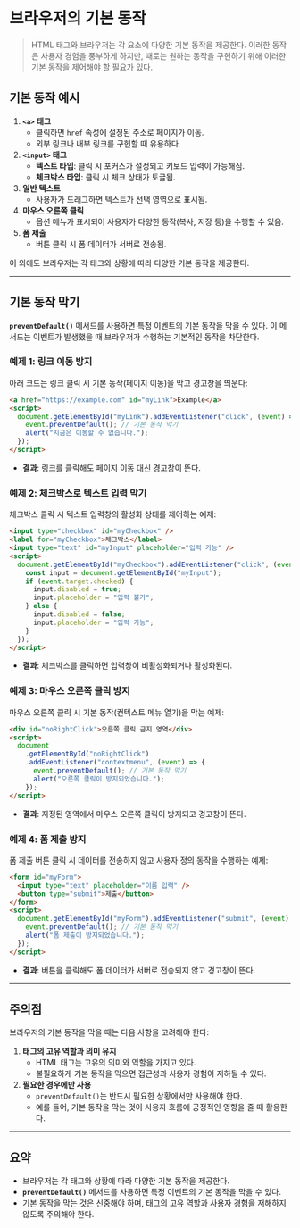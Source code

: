 # 브라우저의 기본 동작

> HTML 태그와 브라우저는 각 요소에 다양한 기본 동작을 제공한다. 이러한 동작은 사용자 경험을 풍부하게 하지만, 때로는 원하는 동작을 구현하기 위해 이러한 기본 동작을 제어해야 할 필요가 있다.

## 기본 동작 예시

1. **`<a>` 태그**
   - 클릭하면 `href` 속성에 설정된 주소로 페이지가 이동.
   - 외부 링크나 내부 링크를 구현할 때 유용하다.
2. **`<input>` 태그**
   - **텍스트 타입**: 클릭 시 포커스가 설정되고 키보드 입력이 가능해짐.
   - **체크박스 타입**: 클릭 시 체크 상태가 토글됨.
3. **일반 텍스트**
   - 사용자가 드래그하면 텍스트가 선택 영역으로 표시됨.
4. **마우스 오른쪽 클릭**
   - 옵션 메뉴가 표시되어 사용자가 다양한 동작(복사, 저장 등)을 수행할 수 있음.
5. **폼 제출**
   - 버튼 클릭 시 폼 데이터가 서버로 전송됨.

이 외에도 브라우저는 각 태그와 상황에 따라 다양한 기본 동작을 제공한다.

---

## 기본 동작 막기

**`preventDefault()`** 메서드를 사용하면 특정 이벤트의 기본 동작을 막을 수 있다. 이 메서드는 이벤트가 발생했을 때 브라우저가 수행하는 기본적인 동작을 차단한다.

### 예제 1: 링크 이동 방지

아래 코드는 링크 클릭 시 기본 동작(페이지 이동)을 막고 경고창을 띄운다:

```html
<a href="https://example.com" id="myLink">Example</a>
<script>
  document.getElementById("myLink").addEventListener("click", (event) => {
    event.preventDefault(); // 기본 동작 막기
    alert("지금은 이동할 수 없습니다.");
  });
</script>
```

- **결과**: 링크를 클릭해도 페이지 이동 대신 경고창이 뜬다.

### 예제 2: 체크박스로 텍스트 입력 막기

체크박스 클릭 시 텍스트 입력창의 활성화 상태를 제어하는 예제:

```html
<input type="checkbox" id="myCheckbox" />
<label for="myCheckbox">체크박스</label>
<input type="text" id="myInput" placeholder="입력 가능" />
<script>
  document.getElementById("myCheckbox").addEventListener("click", (event) => {
    const input = document.getElementById("myInput");
    if (event.target.checked) {
      input.disabled = true;
      input.placeholder = "입력 불가";
    } else {
      input.disabled = false;
      input.placeholder = "입력 가능";
    }
  });
</script>
```

- **결과**: 체크박스를 클릭하면 입력창이 비활성화되거나 활성화된다.

### 예제 3: 마우스 오른쪽 클릭 방지

마우스 오른쪽 클릭 시 기본 동작(컨텍스트 메뉴 열기)을 막는 예제:

```html
<div id="noRightClick">오른쪽 클릭 금지 영역</div>
<script>
  document
    .getElementById("noRightClick")
    .addEventListener("contextmenu", (event) => {
      event.preventDefault(); // 기본 동작 막기
      alert("오른쪽 클릭이 방지되었습니다.");
    });
</script>
```

- **결과**: 지정된 영역에서 마우스 오른쪽 클릭이 방지되고 경고창이 뜬다.

### 예제 4: 폼 제출 방지

폼 제출 버튼 클릭 시 데이터를 전송하지 않고 사용자 정의 동작을 수행하는 예제:

```html
<form id="myForm">
  <input type="text" placeholder="이름 입력" />
  <button type="submit">제출</button>
</form>
<script>
  document.getElementById("myForm").addEventListener("submit", (event) => {
    event.preventDefault(); // 기본 동작 막기
    alert("폼 제출이 방지되었습니다.");
  });
</script>
```

- **결과**: 버튼을 클릭해도 폼 데이터가 서버로 전송되지 않고 경고창이 뜬다.

---

## 주의점

브라우저의 기본 동작을 막을 때는 다음 사항을 고려해야 한다:

1. **태그의 고유 역할과 의미 유지**
   - HTML 태그는 고유의 의미와 역할을 가지고 있다.
   - 불필요하게 기본 동작을 막으면 접근성과 사용자 경험이 저하될 수 있다.
2. **필요한 경우에만 사용**
   - `preventDefault()`는 반드시 필요한 상황에서만 사용해야 한다.
   - 예를 들어, 기본 동작을 막는 것이 사용자 흐름에 긍정적인 영향을 줄 때 활용한다.

---

## 요약

- 브라우저는 각 태그와 상황에 따라 다양한 기본 동작을 제공한다.
- **`preventDefault()`** 메서드를 사용하면 특정 이벤트의 기본 동작을 막을 수 있다.
- 기본 동작을 막는 것은 신중해야 하며, 태그의 고유 역할과 사용자 경험을 저해하지 않도록 주의해야 한다.
